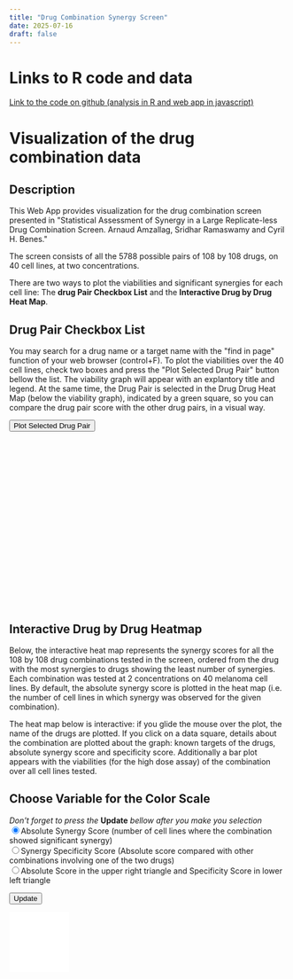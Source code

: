 ```yaml
---
title: "Drug Combination Synergy Screen"
date: 2025-07-16
draft: false
---
```


# Links to R code and data

[Link to the code on github (analysis in R and web app in javascript)](https://github.com/arnaudmgh/synergy-screen)

# Visualization of the drug combination data

## Description

This Web App provides visualization for the drug combination screen presented in "Statistical Assessment of Synergy in a Large Replicate-less Drug Combination Screen. Arnaud Amzallag, Sridhar Ramaswamy and Cyril H. Benes."

The screen consists of all the 5788 possible pairs of 108 by 108 drugs, on 40 cell lines, at two concentrations.

There are two ways to plot the viabilities and significant synergies for each cell line: The **drug Pair Checkbox List** and the **Interactive Drug by Drug Heat Map**.

## Drug Pair Checkbox List

You may search for a drug name or a target name with the "find in page" function of your web browser (control+F). To plot the viabilities over the 40 cell lines, check two boxes and press the "Plot Selected Drug Pair" button bellow the list. The viability graph will appear with an explantory title and legend. At the same time, the Drug Pair is selected in the Drug Drug Heat Map (below the viability graph), indicated by a green square, so you can compare the drug pair score with the other drug pairs, in a visual way.

<form id="dlist">
</form>
<button onclick="dcheck()">Plot Selected Drug Pair</button>

<a name="c1"></a>
<div id="pcombo" style='background:white; text-align:center; font: 14px sans-serif;'></div>

<div id="chart1" style="position: relative;">
    <svg><!--rect width="100%" height="100%" fill="white">-->
    </svg>
</div>
<div id="chart2" style="position: relative;">
    <svg><!--rect width="100%" height="100%" fill="white">-->
    </svg>
</div>

## Interactive Drug by Drug Heatmap

Below, the interactive heat map represents the synergy scores for all the 108 by 108 drug combinations tested in the screen, ordered from the drug with the most synergies to drugs showing the least number of synergies. Each combination was tested at 2 concentrations on 40 melanoma cell lines. By default, the absolute synergy score is plotted in the heat map (i.e. the number of cell lines in which synergy was observed for the given combination).

The heat map below is interactive: if you glide the mouse over the plot, the name of the drugs are plotted. If you click on a data square, details about the combination are plotted about the graph: known targets of the drugs, absolute synergy score and specificity score. Additionally a bar plot appears with the viabilities (for the high dose assay) of the combination over all cell lines tested.

## Choose Variable for the Color Scale

<form>
  <p>
  <i>Don't forget to press the </i><b>Update</b><i> bellow after you make you selection</i><br>
  <input type="radio" name="colors" id="syn" checked>Absolute Synergy Score (number of cell lines where the combination showed significant synergy)<br>
  <input type="radio" name="colors" id="spec">Synergy Specificity Score (Absolute score compared with other combinations involving one of the two drugs)<br>
  <input type="radio" name="colors" id="both">Absolute Score in the upper right triangle and Specificity Score in lower left triangle<br>
</p>
</form>

<button onclick="updateColor()">Update</button>

<svg id="combosquare" width=108 height=108>
  <rect width=1000 height=900 fill="white"/>
</svg>
